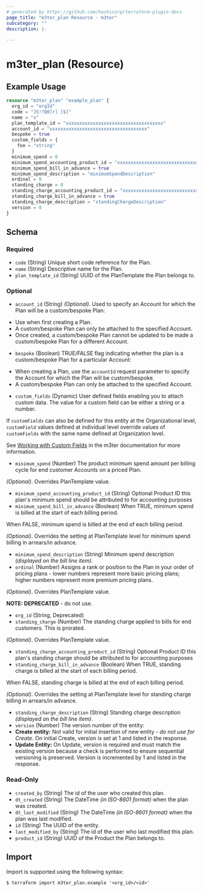 ```yaml
---
# generated by https://github.com/hashicorp/terraform-plugin-docs
page_title: "m3ter_plan Resource - m3ter"
subcategory: ""
description: |-
  
---
```


# m3ter_plan (Resource)



## Example Usage

```terraform
resource "m3ter_plan" "example_plan" {
  org_id = "orgId"
  code = "JS!?Q0]r] ]$]"
  name = "x"
  plan_template_id = "xxxxxxxxxxxxxxxxxxxxxxxxxxxxxxxxxxxx"
  account_id = "xxxxxxxxxxxxxxxxxxxxxxxxxxxxxxxxxxxx"
  bespoke = true
  custom_fields = {
    foo = "string"
  }
  minimum_spend = 0
  minimum_spend_accounting_product_id = "xxxxxxxxxxxxxxxxxxxxxxxxxxxxxxxxxxxx"
  minimum_spend_bill_in_advance = true
  minimum_spend_description = "minimumSpendDescription"
  ordinal = 0
  standing_charge = 0
  standing_charge_accounting_product_id = "xxxxxxxxxxxxxxxxxxxxxxxxxxxxxxxxxxxx"
  standing_charge_bill_in_advance = true
  standing_charge_description = "standingChargeDescription"
  version = 0
}
```

<!-- schema generated by tfplugindocs -->
## Schema

### Required

- `code` (String) Unique short code reference for the Plan.
- `name` (String) Descriptive name for the Plan.
- `plan_template_id` (String) UUID of the PlanTemplate the Plan belongs to.

### Optional

- `account_id` (String) *(Optional)*. Used to specify an Account for which the Plan will be a custom/bespoke Plan:
* Use when first creating a Plan.
* A custom/bespoke Plan can only be attached to the specified Account.
* Once created, a custom/bespoke Plan cannot be updated to be made a custom/bespoke Plan for a different Account.
- `bespoke` (Boolean) TRUE/FALSE flag indicating whether the plan is a custom/bespoke Plan for a particular Account:
* When creating a Plan, use the `accountId` request parameter to specify the Account for which the Plan will be custom/bespoke.
* A custom/bespoke Plan can only be attached to the specified Account.
- `custom_fields` (Dynamic) User defined fields enabling you to attach custom data. The value for a custom field can be either a string or a number.

If `customFields` can also be defined for this entity at the Organizational level, `customField` values defined at individual level override values of `customFields` with the same name defined at Organization level.

See [Working with Custom Fields](https://www.m3ter.com/docs/guides/creating-and-managing-products/working-with-custom-fields) in the m3ter documentation for more information.
- `minimum_spend` (Number) The product minimum spend amount per billing cycle for end customer Accounts on a priced Plan.

*(Optional)*. Overrides PlanTemplate value.
- `minimum_spend_accounting_product_id` (String) Optional Product ID this plan's minimum spend should be attributed to for accounting purposes
- `minimum_spend_bill_in_advance` (Boolean) When TRUE, minimum spend is billed at the start of each billing period.

When FALSE, minimum spend is billed at the end of each billing period.

*(Optional)*. Overrides the setting at PlanTemplate level for minimum spend billing in arrears/in advance.
- `minimum_spend_description` (String) Minimum spend description *(displayed on the bill line item)*.
- `ordinal` (Number) Assigns a rank or position to the Plan in your order of pricing plans - lower numbers represent more basic pricing plans; higher numbers represent more premium pricing plans.

*(Optional)*. Overrides PlanTemplate value.

**NOTE: DEPRECATED** - do not use.
- `org_id` (String, Deprecated)
- `standing_charge` (Number) The standing charge applied to bills for end customers. This is prorated.

*(Optional)*. Overrides PlanTemplate value.
- `standing_charge_accounting_product_id` (String) Optional Product ID this plan's standing charge should be attributed to for accounting purposes
- `standing_charge_bill_in_advance` (Boolean) When TRUE, standing charge is billed at the start of each billing period.

When FALSE, standing charge is billed at the end of each billing period.

*(Optional)*. Overrides the setting at PlanTemplate level for standing charge billing in arrears/in advance.
- `standing_charge_description` (String) Standing charge description *(displayed on the bill line item)*.
- `version` (Number) The version number of the entity:
- **Create entity:** Not valid for initial insertion of new entity - *do not use for Create*. On initial Create, version is set at 1 and listed in the response.
- **Update Entity:**  On Update, version is required and must match the existing version because a check is performed to ensure sequential versioning is preserved. Version is incremented by 1 and listed in the response.

### Read-Only

- `created_by` (String) The id of the user who created this plan.
- `dt_created` (String) The DateTime *(in ISO-8601 format)* when the plan was created.
- `dt_last_modified` (String) The DateTime *(in ISO-8601 format)* when the plan was last modified.
- `id` (String) The UUID of the entity.
- `last_modified_by` (String) The id of the user who last modified this plan.
- `product_id` (String) UUID of the Product the Plan belongs to.

## Import

Import is supported using the following syntax:

```shell
$ terraform import m3ter_plan.example '<org_id>/<id>'
```
